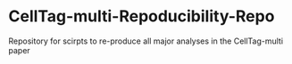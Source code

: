 # CellTag-multi-Repoducibility-Repo
Repository for scirpts to re-produce all major analyses in the CellTag-multi paper

